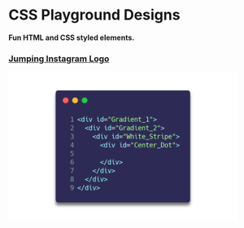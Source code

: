 # CSS Playground Designs
<b>Fun HTML and CSS styled elements.</b>


### [Jumping Instagram Logo](https://michaeltr7.github.io/Dots-and-Boxes/)

[<img src="./Jumping Instagram Logo/HTML.png" width = "450">]()
